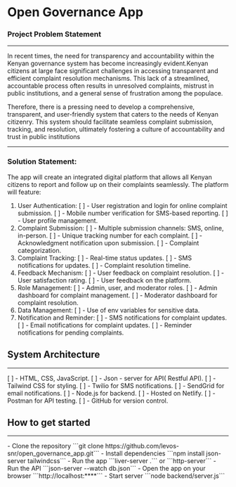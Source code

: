 # Open Governance App

### Project Problem Statement 
<hr>

In recent times, the need for transparency and accountability within the Kenyan governance system has become increasingly evident.Kenyan citizens at large face significant challenges in accessing transparent and efficient complaint resolution mechanisms. This lack of a streamlined, accountable process often results in 
unresolved complaints, mistrust in public institutions, and a general sense of frustration among the populace.

Therefore, there is a pressing need to develop a comprehensive, transparent, and user-friendly system that caters to the needs of Kenyan citizenry. This system should facilitate seamless complaint submission, tracking, and resolution, ultimately fostering a culture of accountability and trust in public institutions
<hr>

### Solution Statement:

The app will create an integrated digital platform that allows all Kenyan citizens to report and follow up on their complaints seamlessly. The platform will feature:
1. User Authentication:
        [ ] - User registration and login for online complaint submission.
        [ ] - Mobile number verification for SMS-based reporting.
        [ ] - User profile management.
2. Complaint Submission:
        [ ] - Multiple submission channels: SMS, online, in-person.
        [ ] - Unique tracking number for each complaint.
        [ ] - Acknowledgment notification upon submission.
        [ ] - Complaint categorization.
3. Complaint Tracking:
        [ ] - Real-time status updates.
        [ ] - SMS notifications for updates.
        [ ] - Complaint resolution timeline.
4. Feedback Mechanism:
        [ ] - User feedback on complaint resolution.
        [ ] - User satisfaction rating.
        [ ] - User feedback on the platform.
5. Role Management:
        [ ] - Admin, user, and moderator roles.
        [ ] - Admin dashboard for complaint management.
        [ ] - Moderator dashboard for complaint resolution.
6. Data Management:
        [ ] - Use of env variables for sensitive data.
7. Notification and Reminder:
        [ ] - SMS notifications for complaint updates.
        [ ] - Email notifications for complaint updates.
        [ ] - Reminder notifications for pending complaints.

## System Architecture
<hr>
        [ ] - HTML, CSS, JavaScript.
        [ ] - Json - server for API( Restful API).
        [ ] - Tailwind CSS for styling.
        [ ] - Twilio for SMS notifications.
        [ ] - SendGrid for email notifications.
        [ ] - Node.js for backend.
        [ ] - Hosted on Netlify.
        [ ] - Postman for API testing.
        [ ] - GitHub for version control.

## How to get started
<hr>
        - Clone the repository ```git clone https://github.com/levos-snr/open_governance_app.git```
        - Install dependencies ```npm install json-server tailwindcss```
        - Run the app ```liver-server .``` or ```http-server```
        - Run the API ```json-server --watch db.json```
        - Open the app on your browser ```http://localhost:****```
        - Start server ```node backend/server.js```